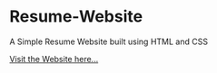 # Resume-Website
A Simple Resume Website built using HTML and CSS

[Visit the Website here...](https://captain-subsurf.github.io/Resume-Website/)
